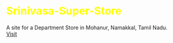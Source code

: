 # <span style="color:yellow;">Srinivasa-Super-Store</span>
A site for a Department Store in Mohanur, Namakkal, Tamil Nadu.
<br><a target="_blank" href="https://kaveeshwar2k1.github.io/Srinivasa-Super-Store/">Visit</a>
